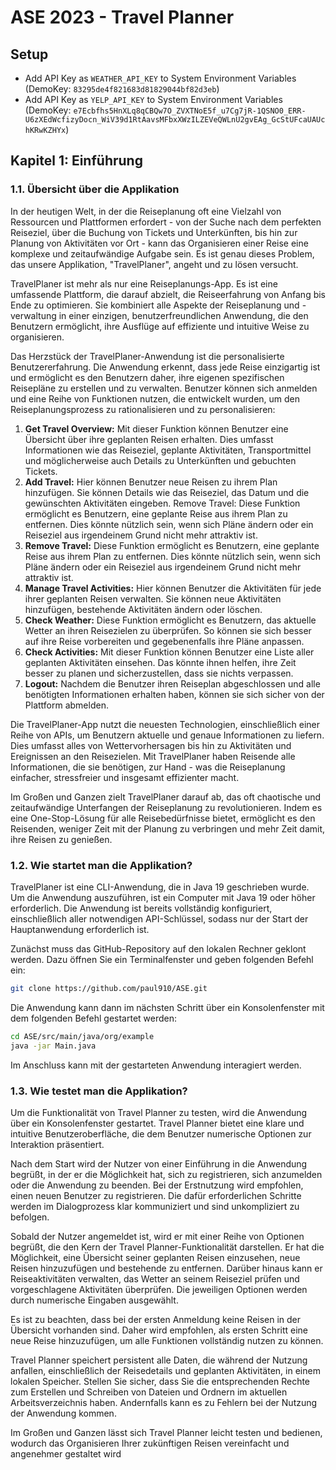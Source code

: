 # ASE 2023 - Travel Planner
## Setup
- Add API Key as ```WEATHER_API_KEY``` to System Environment Variables (DemoKey: ```83295de4f821683d81829044bf82d3eb```)
- Add API Key as ```YELP_API_KEY``` to System Environment Variables (DemoKey: ```e7Ecbfhs5HnXLq8qCBQw7O_ZVXTNoE5f_u7Cg7jR-1QSNO0_ERR-U6zXEdWcfizyDocn_WiV39d1RtAavsMFbxXWzILZEVeQWLnU2gvEAg_GcStUFcaUAUchKRwKZHYx```)

## Kapitel 1: Einführung

### 1.1. Übersicht über die Applikation

In der heutigen Welt, in der die Reiseplanung oft eine Vielzahl von Ressourcen und Plattformen erfordert - von der Suche nach dem perfekten Reiseziel, über die Buchung von Tickets und Unterkünften, bis hin zur Planung von Aktivitäten vor Ort - kann das Organisieren einer Reise eine komplexe und zeitaufwändige Aufgabe sein. Es ist genau dieses Problem, das unsere Applikation, "TravelPlaner", angeht und zu lösen versucht.

TravelPlaner ist mehr als nur eine Reiseplanungs-App. Es ist eine umfassende Plattform, die darauf abzielt, die Reiseerfahrung von Anfang bis Ende zu optimieren. Sie kombiniert alle Aspekte der Reiseplanung und -verwaltung in einer einzigen, benutzerfreundlichen Anwendung, die den Benutzern ermöglicht, ihre Ausflüge auf effiziente und intuitive Weise zu organisieren.

Das Herzstück der TravelPlaner-Anwendung ist die personalisierte Benutzererfahrung. Die Anwendung erkennt, dass jede Reise einzigartig ist und ermöglicht es den Benutzern daher, ihre eigenen spezifischen Reisepläne zu erstellen und zu verwalten. Benutzer können sich anmelden und eine Reihe von Funktionen nutzen, die entwickelt wurden, um den Reiseplanungsprozess zu rationalisieren und zu personalisieren:

1. **Get Travel Overview:** Mit dieser Funktion können Benutzer eine Übersicht über ihre geplanten Reisen erhalten. Dies umfasst Informationen wie das Reiseziel, geplante Aktivitäten, Transportmittel und möglicherweise auch Details zu Unterkünften und gebuchten Tickets. 
2. **Add Travel:**  Hier können Benutzer neue Reisen zu ihrem Plan hinzufügen. Sie können Details wie das Reiseziel, das Datum und die gewünschten Aktivitäten eingeben.
   Remove Travel: Diese Funktion ermöglicht es Benutzern, eine geplante Reise aus ihrem Plan zu entfernen. Dies könnte nützlich sein, wenn sich Pläne ändern oder ein Reiseziel aus irgendeinem Grund nicht mehr attraktiv ist.
3. **Remove Travel:** Diese Funktion ermöglicht es Benutzern, eine geplante Reise aus ihrem Plan zu entfernen. Dies könnte nützlich sein, wenn sich Pläne ändern oder ein Reiseziel aus irgendeinem Grund nicht mehr attraktiv ist. 
4. **Manage Travel Activities:** Hier können Benutzer die Aktivitäten für jede ihrer geplanten Reisen verwalten. Sie können neue Aktivitäten hinzufügen, bestehende Aktivitäten ändern oder löschen.
5. **Check Weather:** Diese Funktion ermöglicht es Benutzern, das aktuelle Wetter an ihren Reisezielen zu überprüfen. So können sie sich besser auf ihre Reise vorbereiten und gegebenenfalls ihre Pläne anpassen.
6. **Check Activities:** Mit dieser Funktion können Benutzer eine Liste aller geplanten Aktivitäten einsehen. Das könnte ihnen helfen, ihre Zeit besser zu planen und sicherzustellen, dass sie nichts verpassen.
7. **Logout:** Nachdem die Benutzer ihren Reiseplan abgeschlossen und alle benötigten Informationen erhalten haben, können sie sich sicher von der Plattform abmelden.

Die TravelPlaner-App nutzt die neuesten Technologien, einschließlich einer Reihe von APIs, um Benutzern aktuelle und genaue Informationen zu liefern. Dies umfasst alles von Wettervorhersagen bis hin zu Aktivitäten und Ereignissen an den Reisezielen. Mit TravelPlaner haben Reisende alle Informationen, die sie benötigen, zur Hand - was die Reiseplanung einfacher, stressfreier und insgesamt effizienter macht.

Im Großen und Ganzen zielt TravelPlaner darauf ab, das oft chaotische und zeitaufwändige Unterfangen der Reiseplanung zu revolutionieren. Indem es eine One-Stop-Lösung für alle Reisebedürfnisse bietet, ermöglicht es den Reisenden, weniger Zeit mit der Planung zu verbringen und mehr Zeit damit, ihre Reisen zu genießen.

### 1.2. Wie startet man die Applikation?

TravelPlaner ist eine CLI-Anwendung, die in Java 19 geschrieben wurde. Um die Anwendung auszuführen, ist ein Computer mit Java 19 oder höher erforderlich. Die Anwendung ist bereits vollständig konfiguriert, einschließlich aller notwendigen API-Schlüssel, sodass nur der Start der Hauptanwendung erforderlich ist.

Zunächst muss das GitHub-Repository auf den lokalen Rechner geklont werden. Dazu öffnen Sie ein Terminalfenster und geben folgenden Befehl ein: 

```bash
git clone https://github.com/paul910/ASE.git
```

Die Anwendung kann dann im nächsten Schritt über ein Konsolenfenster mit dem folgenden Befehl gestartet werden:

```bash
cd ASE/src/main/java/org/example
java -jar Main.java
```

Im Anschluss kann mit der gestarteten Anwendung interagiert werden.

### 1.3. Wie testet man die Applikation?

Um die Funktionalität von Travel Planner zu testen, wird die Anwendung über ein Konsolenfenster gestartet. Travel Planner bietet eine klare und intuitive Benutzeroberfläche, die dem Benutzer numerische Optionen zur Interaktion präsentiert.

Nach dem Start wird der Nutzer von einer Einführung in die Anwendung begrüßt, in der er die Möglichkeit hat, sich zu registrieren, sich anzumelden oder die Anwendung zu beenden. Bei der Erstnutzung wird empfohlen, einen neuen Benutzer zu registrieren. Die dafür erforderlichen Schritte werden im Dialogprozess klar kommuniziert und sind unkompliziert zu befolgen.

Sobald der Nutzer angemeldet ist, wird er mit einer Reihe von Optionen begrüßt, die den Kern der Travel Planner-Funktionalität darstellen. Er hat die Möglichkeit, eine Übersicht seiner geplanten Reisen einzusehen, neue Reisen hinzuzufügen und bestehende zu entfernen. Darüber hinaus kann er Reiseaktivitäten verwalten, das Wetter an seinem Reiseziel prüfen und vorgeschlagene Aktivitäten überprüfen. Die jeweiligen Optionen werden durch numerische Eingaben ausgewählt.

Es ist zu beachten, dass bei der ersten Anmeldung keine Reisen in der Übersicht vorhanden sind. Daher wird empfohlen, als ersten Schritt eine neue Reise hinzuzufügen, um alle Funktionen vollständig nutzen zu können.

Travel Planner speichert persistent alle Daten, die während der Nutzung anfallen, einschließlich der Reisedetails und geplanten Aktivitäten, in einem lokalen Speicher. Stellen Sie sicher, dass Sie die entsprechenden Rechte zum Erstellen und Schreiben von Dateien und Ordnern im aktuellen Arbeitsverzeichnis haben. Andernfalls kann es zu Fehlern bei der Nutzung der Anwendung kommen.

Im Großen und Ganzen lässt sich Travel Planner leicht testen und bedienen, wodurch das Organisieren Ihrer zukünftigen Reisen vereinfacht und angenehmer gestaltet wird
